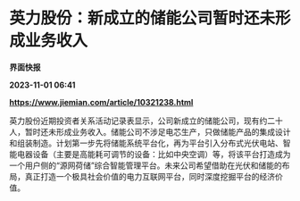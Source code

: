 # 英力股份：新成立的储能公司暂时还未形成业务收入
**界面快报**

**2023-11-01 06:41**

**https://www.jiemian.com/article/10321238.html**

英力股份近期投资者关系活动记录表显示，公司新成立的储能公司，现有约二十人，暂时还未形成业务收入。储能公司不涉足电芯生产，只做储能产品的集成设计和组装制造。计划第一步先将储能系统平台化，再为平台引入分布式光伏电站、智能电器设备（主要是高能耗可调节的设备：比如中央空调）等，将该平台打造成为一个用户侧的“源网荷储”综合智能管理平台。未来公司希望借助在光伏和储能的布局，真正打造一个极具社会价值的电力互联网平台，同时深度挖掘平台的经济价值。